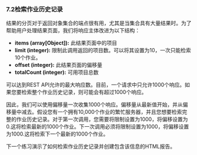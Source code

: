 ### 7.2检索作业历史记录

结果的分页对于返回对象集合的端点很有用，尤其是当集合具有大量结果时。为了帮助用户处理结果页面，我们将响应主体改进为以下结构：

* **items \(array\[Object\]\):** 此结果页面中的项目
* **limit \(integer\):** 限制此调用返回的项目数。可以将其设置为10，一次只能检索10个作业。
* **offset \(integer\):** 此结果页面的偏移量
* **totalCount \(integer\):** 可用项目总数

可以达到REST API允许的最大响应数。目前，一个请求中只允许1000个响应。如果您要检索整个作业历史记录，则可能会有超过1000个响应。

因此，我们可以使用偏移量一次收集1000个响应。偏移量从最新值开始，并从偏移量中减去。假设您有一个拥有10,000个作业的繁忙服务器，并且您想要检索完整的作业历史记录。对于第一次调用，您需要将限制设置为1000，将偏移设置为0.这将检索最新的1000个作业。下一次调用必须将限制设置为1000，将偏移设置为1000.这将检索下一个最新的1000个作业。

下一个练习演示了如何检索作业历史记录并创建包含该信息的HTML报告。

